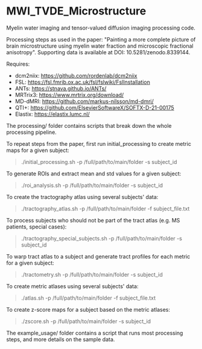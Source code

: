 # MWI_TVDE_Microstructure
Myelin water imaging and tensor-valued diffusion imaging processing code. 

Processing steps as used in the paper: "Painting a more complete picture of brain microstructure using myelin water fraction and microscopic fractional anisotropy". Supporting data is available at DOI: 10.5281/zenodo.8339144. 

Requires: 
- dcm2niix: https://github.com/rordenlab/dcm2niix 
- FSL: https://fsl.fmrib.ox.ac.uk/fsl/fslwiki/FslInstallation 
- ANTs: https://stnava.github.io/ANTs/
- MRTrix3: https://www.mrtrix.org/download/ 
- MD-dMRI: https://github.com/markus-nilsson/md-dmri/ 
- QTI+: https://github.com/ElsevierSoftwareX/SOFTX-D-21-00175 
- Elastix: https://elastix.lumc.nl/ 

The processing/ folder contains scripts that break down the whole processing pipeline. 

To repeat steps from the paper, first run initial_processing to create metric maps for a given subject:
> ./initial_processing.sh -p /full/path/to/main/folder -s subject_id

To generate ROIs and extract mean and std values for a given subject:
> ./roi_analysis.sh -p /full/path/to/main/folder -s subject_id 

To create the tractography atlas using several subjects' data:
> ./tractography_atlas.sh -p /full/path/to/main/folder -f subject_file.txt

To process subjects who should not be part of the tract atlas (e.g. MS patients, special cases):
> ./tractography_special_subjects.sh -p /full/path/to/main/folder -s subject_id

To warp tract atlas to a subject and generate tract profiles for each metric for a given subject:
> ./tractometry.sh -p /full/path/to/main/folder -s subject_id

To create metric atlases using several subjects' data:
> ./atlas.sh -p /full/path/to/main/folder -f subject_file.txt

To create z-score maps for a subject based on the metric atlases:
> ./zscore.sh -p /full/path/to/main/folder -s subject_id

The example_usage/ folder contains a script that runs most processing steps, and more details on the sample data.